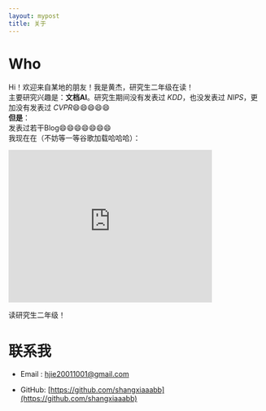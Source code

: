 ```yaml
---
layout: mypost
title: 关于
---
```

# Who
Hi！欢迎来自<span id="visitor-location">某地</span>的朋友！我是黄杰，研究生二年级在读！  
主要研究兴趣是：**文档AI**。研究生期间没有发表过 *KDD*，也没发表过 *NIPS*，更加没有发表过 *CVPR*😄😄😄😄😄  
**但是**：  
发表过若干Blog😄😄😄😄😄😄😄  
我现在在（不妨等一等谷歌加载哈哈哈）：  

<iframe src="https://www.google.com/maps/embed?pb=!1m18!1m12!1m3!1d439724.63177137234!2d113.97072902668832!3d30.567700731809726!2m3!1f0!2f0!3f0!3m2!1i1024!2i768!4f13.1!3m3!1m2!1s0x342ebb1084f8e049%3A0xa644e7861424aee3!2sZhongnan%20University%20of%20Economics%20and%20Law!5e0!3m2!1sen!2sjp!4v1737037826235!5m2!1sen!2sjp" width="400" height="300" style="border:0;" allowfullscreen="" loading="lazy" referrerpolicy="no-referrer-when-downgrade"></iframe>  

读研究生二年级！  

# 联系我  

- Email&nbsp;: [hjie20011001@gmail.com](mailto:hjie20011001@gmail.com)  

- GitHub: [https://github.com/shangxiaaabb](https://github.com/shangxiaaabb)  

<script>
  function fetchAddress(lat, lon) {
    const url = `https://nominatim.openstreetmap.org/reverse?format=jsonv2&lat=${lat}&lon=${lon}&accept-language=zh-CN`;
    fetch(url)
      .then(response => response.json())
      .then(data => {
        const location =
          data.address.city ||
          data.address.town ||
          data.address.village ||
          "某地";
        document.getElementById("visitor-location").textContent = location;
      })
      .catch(() => {
        document.getElementById("visitor-location").textContent = "某地";
      });
  }

  function getLocation() {
    if (navigator.geolocation) {
      navigator.geolocation.getCurrentPosition(
        (position) => {
          const lat = position.coords.latitude;
          const lon = position.coords.longitude;
          fetchAddress(lat, lon);
        },
        () => {
          document.getElementById("visitor-location").textContent = "某地";
        }
      );
    } else {
      document.getElementById("visitor-location").textContent = "某地";
    }
  }

  window.onload = getLocation;
</script>
